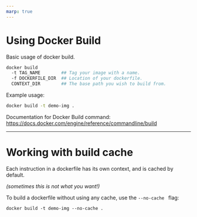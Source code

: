 ```yaml
---
marp: true
---
```


# Using Docker Build

Basic usage of docker build.

```bash
docker build
  -t TAG_NAME        ## Tag your image with a name.
  -f DOCKERFILE_DIR  ## Location of your dockerfile.
  CONTEXT_DIR        ## The base path you wish to build from.
```

Example usage:

```bash
docker build -t demo-img .
```

Documentation for Docker Build command:  
https://docs.docker.com/engine/reference/commandline/build

---

# Working with build cache

Each instruction in a dockerfile has its own context, and is cached by default.  

*(sometimes this is not what you want!)*

To build a dockerfile without using any cache, use the `--no-cache ` flag:

```
docker build -t demo-img --no-cache .
```
